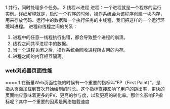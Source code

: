 1.并行，同时处理多个任务。
2.线程vs进程 
进程：一个进程就是一个程序的运行实例。详细解释就是，启动一个程序的时候，操作系统会为该程序创建一块内存，用来存放代码、运行中的数据和一个执行任务的主线程，我们把这样的一个运行环境叫进程。 
进程和线程之间的关系：
1. 进程中的任意一线程执行出错，都会导致整个进程的崩溃。  
2. 线程之间共享进程中的数据。    
3. 当一个进程关闭之后，操作系统会回收进程所占用的内存。
4. 进程之间的内容相互隔离。
### web浏览器页面性能
====
1.在衡量Web页面性能的时候有一个重要的指标叫“FP（First Paint）”，是指从页面加载到首次开始绘制的时长。这个指标直接影响了用户的跳出率，更快的页面响应意味着更多的PV、更高的参与度，以及更高的转化率。那什么影响FP指标呢？其中一个重要的因素是网络加载速度
